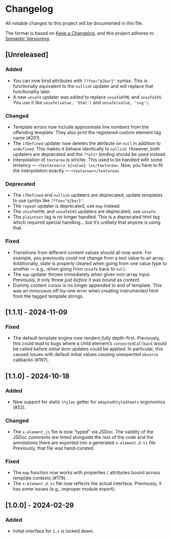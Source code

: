 # Changelog
All notable changes to this project will be documented in this file.

The format is based on [Keep a Changelog](https://keepachangelog.com/en/1.0.0/),
and this project adheres to [Semantic Versioning](https://semver.org/spec/v2.0.0.html).

## [Unreleased]

### Added

- You can now bind attributes with `??foo="${bar}"` syntax. This is functionally
  equivalent to the `nullish` updater and will replace that functionality later.
- A new `unsafe` updater was added to replace `unsafeHTML` and `unsafeSVG`. You
  use it like `unsafe(value, 'html')` and `unsafe(value, 'svg')`.

### Changed

- Template errors now include approximate line numbers from the offending
  template. They also print the registered custom element tag name (#201).
- The `ifDefined` updater now deletes the attribute on `null` in addition to
  `undefined`. This makes it behave identically to `nullish`. However, both
  updaters are deprecated and the `??attr` binding should be used instead.
- Interpolation of `textarea` is stricter. This used to be handled with some
  leniency — `<textarea>\n ${value} \n</textarea>`. Now, you have to fit the
  interpolation exactly — `<textarea></textarea>`.

### Deprecated

- The `ifDefined` and `nullish` updaters are deprecated, update templates to use
  syntax like `??foo="${bar}"`.
- The `repeat` updater is deprecated, use `map` instead.
- The `unsafeHTML` and `unsafeSVG` updaters are deprecated, use `unsafe`.
- The `plaintext` tag is no longer handled. This is a deprecated html tag which
  required special handling… but it’s unlikely that anyone is using that.

### Fixed

- Transitions from different content values should all now work. For example,
  you previously could not change from a text value to an array. Additionally,
  state is properly cleared when going from one value type to another — e.g.,
  when going from `unsafe` back to `null`.
- The `map` updater throws immediately when given non-array input. Previously,
  it only threw _just before_ it was bound as content.
- Dummy content cursor is no longer appended to end of template. This was an
  innocuous off-by-one error when creating instrumented html from the tagged
  template strings.

## [1.1.1] - 2024-11-09

### Fixed

- The default template engine now renders _fully_ depth-first. Previously, this
  could lead to bugs where a child element’s `connectedCallback` would be called
  before initial dom updates could be applied. In particular, this caused issues
  with default initial values causing unexpected `observe` callbacks (#197).

## [1.1.0] - 2024-10-18

### Added

- New support for static `styles` getter for `adoptedStyleSheets` ergonomics
  (#52).

### Changed

- The `x-element.js` file is now “typed” via JSDoc. The validity of the JSDoc
  comments are linted alongside the rest of the code and the annotations there
  are exported into a generated `x-element.d.ts` file. Previously, that file was
  hand-curated.

### Fixed

- The `map` function now works with properties / attributes bound across
  template contexts (#179).
- The `x-element.d.ts` file now reflects the actual interface. Previously, it
  has some issues (e.g., improper module export).

## [1.0.0] - 2024-02-29

### Added

- Initial interface for `1.x` is locked down.
